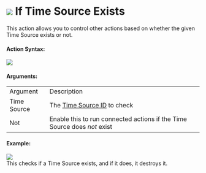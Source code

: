 #  ![](https://gms.magecorn.com/Manual/assets/Images/Scripting_Reference/Drag_And_Drop/Reference/Time_Sources/Action_Icons/If_Time_Source_Exists.png) If Time Source Exists

This action allows you to control other actions based on whether the
given Time Source exists or not.

#### Action Syntax:

  
![](https://gms.magecorn.com/Manual/assets/Images/Scripting_Reference/Drag_And_Drop/Reference/Time_Sources/Action_Syntax/If_TS_Exists.png)  

#### Arguments:

|             |                                                                                                                   |
|-------------|-------------------------------------------------------------------------------------------------------------------|
| Argument    | Description                                                                                                       |
| Time Source | The [Time Source ID](../../../../GameMaker_Language/GML_Reference/Time_Sources/time_source_create) to check   |
| Not         | Enable this to run connected actions if the Time Source does *not* exist                                          |

#### Example:

  
![](https://gms.magecorn.com/Manual/assets/Images/Scripting_Reference/Drag_And_Drop/Reference/Time_Sources/Examples/Eg_Destroy_TS.png)  
This checks if a Time Source exists, and if it does, it destroys it.

